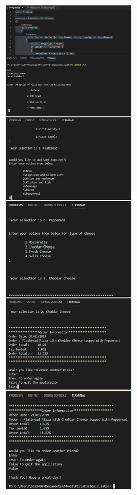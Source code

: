 <div align="center">
    <img src="/screenshots/screen1.PNG" width="400px"</img> 
	<img src="/screenshots/screen2.PNG" width="400px"</img> 
	<img src="/screenshots/screen3.PNG" width="400px"</img> 
	<img src="/screenshots/screen4.PNG" width="400px"</img> 
	<img src="/screenshots/screen5.PNG" width="400px"</img> 
</div>